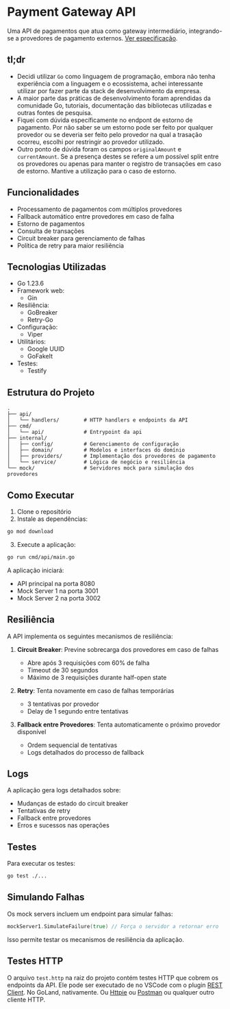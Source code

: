 # Payment Gateway API

Uma API de pagamentos que atua como gateway intermediário, integrando-se a provedores de pagamento externos.
[Ver especificação](./case.pdf).

## tl;dr
- Decidi utilizar `Go` como linguagem de programação, embora não tenha experiência com a linguagem e o ecossistema, achei interessante utilizar por fazer parte da stack de desenvolvimento da empresa.
- A maior parte das práticas de desenvolvimento foram aprendidas da comunidade Go, tutoriais, documentação das bibliotecas utilizadas e outras fontes de pesquisa.
- Fiquei com dúvida específicamente no endpont de estorno de pagamento. Por não saber se um estorno pode ser feito por qualquer provedor ou se deveria ser feito pelo provedor na qual a trasação ocorreu, escolhi por restringir ao provedor utilizado.
- Outro ponto de dúvida foram os campos `originalAmount` e `currentAmount`. Se a presença destes se refere a um possível split entre os provedores ou apenas para manter o registro de transações em caso de estorno. Mantive a utilização para o caso de estorno.

## Funcionalidades

- Processamento de pagamentos com múltiplos provedores
- Fallback automático entre provedores em caso de falha
- Estorno de pagamentos
- Consulta de transações
- Circuit breaker para gerenciamento de falhas
- Política de retry para maior resiliência

## Tecnologias Utilizadas

- Go 1.23.6
- Framework web:
  - Gin
- Resiliência:
  - GoBreaker
  - Retry-Go
- Configuração:
  - Viper
- Utilitários:
  - Google UUID
  - GoFakeIt
- Testes:
  - Testify

## Estrutura do Projeto

```
.
├── api/
│   └── handlers/        # HTTP handlers e endpoints da API
├── cmd/
│   └── api/             # Entrypoint da api
├── internal/
│   ├── config/          # Gerenciamento de configuração
│   ├── domain/          # Modelos e interfaces do domínio
│   ├── providers/       # Implementação dos provedores de pagamento
│   └── service/         # Lógica de negócio e resiliência
└── mock/                # Servidores mock para simulação dos provedores
```

## Como Executar

1. Clone o repositório
2. Instale as dependências:
```bash
go mod download
```

3. Execute a aplicação:
```bash
go run cmd/api/main.go
```

A aplicação iniciará:
- API principal na porta 8080
- Mock Server 1 na porta 3001
- Mock Server 2 na porta 3002

## Resiliência

A API implementa os seguintes mecanismos de resiliência:

1. **Circuit Breaker**: Previne sobrecarga dos provedores em caso de falhas
   - Abre após 3 requisições com 60% de falha
   - Timeout de 30 segundos
   - Máximo de 3 requisições durante half-open state

2. **Retry**: Tenta novamente em caso de falhas temporárias
   - 3 tentativas por provedor
   - Delay de 1 segundo entre tentativas

3. **Fallback entre Provedores**: Tenta automaticamente o próximo provedor disponível
   - Ordem sequencial de tentativas
   - Logs detalhados do processo de fallback

## Logs

A aplicação gera logs detalhados sobre:
- Mudanças de estado do circuit breaker
- Tentativas de retry
- Fallback entre provedores
- Erros e sucessos nas operações

## Testes

Para executar os testes:
```bash
go test ./...
```

## Simulando Falhas

Os mock servers incluem um endpoint para simular falhas:

```go
mockServer1.SimulateFailure(true) // Força o servidor a retornar erro
```

Isso permite testar os mecanismos de resiliência da aplicação.

## Testes HTTP
O arquivo `test.http` na raiz do projeto contém testes HTTP que cobrem os endpoints da API. Ele pode ser executado de no VSCode com o plugin [REST Client](https://marketplace.visualstudio.com/items?itemName=humao.rest-client). No GoLand, nativamente. Ou [Httpie](https://httpie.io/) ou [Postman](https://www.postman.com/) ou qualquer outro cliente HTTP.
